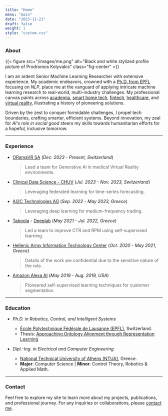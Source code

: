 ```yaml
---
title: "Home"
menu: "main"
date: "2023-11-21"
draft: false
weight: 1
style: "custom.css"
---
```


### About

{{< figure src="/images/me.png" alt="Black and white stylized profile picture of Prodromos Kolyvakis" class="fig-center" >}}

I am an ardent Senior Machine Learning Researcher with
extensive experience. My academic endeavors, crowned with a [Ph.D. from EPFL](https://infoscience.epfl.ch/record/277801)
focusing on *NLP*, place me at the vanguard
of applying intricate machine learning research to real-world, multi-industry
challenges. My professional canvas paints across [academia](https://scholar.google.com/citations?user=JfdNPDkAAAAJ&hl=en), [smart home tech](https://alexa.amazon.com),
[fintech](https://www.ai2c.ch), [healthcare](https://www.chuv.ch/en/bdsc/research/our-groups/clinical-data-science), and [virtual reality](https://oramavr.com/), illustrating a history of pioneering solutions.

Driven by the zest to conquer formidable challenges, I propel tech boundaries,
crafting smarter, efficient systems. Beyond innovation, my zeal for *AI's role
in social good* steers my skills towards humanitarian efforts for a hopeful,
inclusive tomorrow.

---

### Experience

- [ORamaVR SA](https://oramavr.com/) (*Dec. 2023 - Present, Switzerland*)
  > Lead a team for Generative AI in medical Virtual Reality environments.

- [Clinical Data Science - CHUV](https://www.chuv.ch/en/bdsc/research/our-groups/clinical-data-science) (*Jul. 2023 - Nov. 2023, Switzerland*)
  > Leveraging federated learning for time-series forecasting.

- [AI2C Technologies AG](https://www.ai2c.ch) (*Sep. 2022 - May 2023, Greece*)
  > Leveraging deep learning for medium-frequency trading.

- [Taboola](https://www.taboola.com) - [Deeplab](https://deeplab.ai) (*May 2021 - Jul. 2022, Greece*)
  > Led a team to improve CTR and RPM using self-supervised learning.

- [Hellenic Army Information Technology Center](http://army.gr/el/organosi/monades-ypiresies/kentro-pliroforikis-ypostirixis-ellinikoy-stratoy-kepyes#) (*Oct. 2020 - May 2021, Greece*)
  > Details of the work are confidential due to the sensitive nature of the role.

- [Amazon Alexa AI](https://alexa.amazon.com) (*May 2019 - Aug. 2019, USA*)
  > Pioneered self-supervised learning techniques for customer segmentation.

---

### Education

- *Ph.D. in Robotics, Control, and Intelligent Systems*
  - [École Polytechnique Fédérale de Lausanne (EPFL)](https://www.epfl.ch/en/), Switzerland.
  - Thesis: [Approaching Ontology Alignment through Representation Learning](https://infoscience.epfl.ch/record/277801)

- *Dipl.-Ing. in Electrical and Computer Engineering*
  - [National Technical University of Athens (NTUA)](https://www.ece.ntua.gr/en), Greece.
  - **Major**: Computer Science | **Minor**: Control Theory, Robotics & Applied Math.

---

### Contact

Feel free to explore my site to learn more about my projects, publications, and professional journey. For any inquiries or collaborations, please [contact me](mailto:prokolyvakis@gmail.com).

